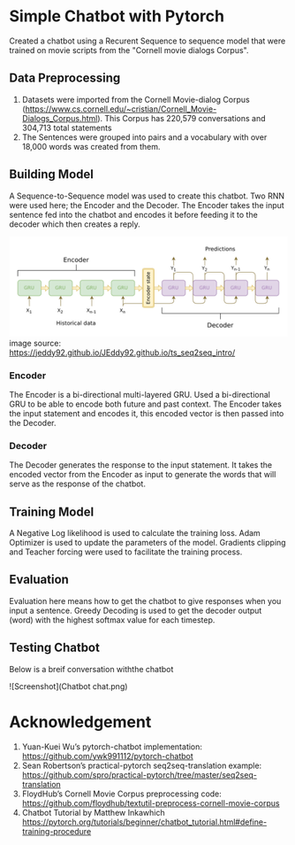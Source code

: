 # Simple Chatbot with Pytorch
Created a chatbot using a Recurent Sequence to sequence model that were trained on movie scripts from the "Cornell movie dialogs Corpus". 

## Data Preprocessing
1. Datasets were imported from the Cornell Movie-dialog Corpus (https://www.cs.cornell.edu/~cristian/Cornell_Movie-Dialogs_Corpus.html). This Corpus has 220,579 conversations and  304,713 total statements 
2. The Sentences were grouped into pairs and a vocabulary with over 18,000 words was created from them. 

## Building Model
A Sequence-to-Sequence model was used to create this chatbot. Two RNN were used here; the Encoder and the Decoder. The Encoder takes the input sentence fed into the chatbot and encodes it before feeding it to the decoder which then  creates a reply. 

![Screenshot](seq2seq_ts.png)
image source: https://jeddy92.github.io/JEddy92.github.io/ts_seq2seq_intro/

### Encoder 
The Encoder is a bi-directional multi-layered GRU. Used a bi-directional GRU to be able to encode both future and past context. 
The Encoder takes the input statement and encodes it, this encoded vector is then passed into the Decoder. 

### Decoder 
The Decoder generates the response to the input statement. It takes the encoded vector from the Encoder as input to generate the words that will serve as the response of the chatbot. 

## Training Model
A Negative Log likelihood is used to calculate the training loss. Adam Optimizer is used to update the parameters of the model. 
Gradients clipping and Teacher forcing were used to facilitate the training process. 

## Evaluation 
Evaluation here means how to get the chatbot to give responses when you input a sentence. Greedy Decoding is used to get the decoder output (word) with the highest softmax value for each timestep. 

## Testing Chatbot
Below is a breif conversation withthe chatbot 

![Screenshot](Chatbot chat.png)

# Acknowledgement
1. Yuan-Kuei Wu’s pytorch-chatbot implementation: https://github.com/ywk991112/pytorch-chatbot
2. Sean Robertson’s practical-pytorch seq2seq-translation example: https://github.com/spro/practical-pytorch/tree/master/seq2seq-translation
3. FloydHub’s Cornell Movie Corpus preprocessing code: https://github.com/floydhub/textutil-preprocess-cornell-movie-corpus
4. Chatbot Tutorial by Matthew Inkawhich https://pytorch.org/tutorials/beginner/chatbot_tutorial.html#define-training-procedure
